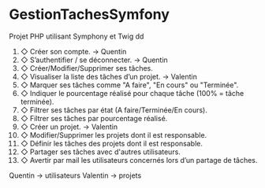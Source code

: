 # GestionTachesSymfony
Projet PHP utilisant Symphony et Twig
dd

1. ◇ Créer son compte. -> Quentin
2. ◇ S’authentifier / se déconnecter. -> Quentin
3. ◇ Créer/Modifier/Supprimer ses tâches.
4. ◇ Visualiser la liste des tâches d’un projet. -> Valentin
5. ◇ Marquer ses tâches comme "A faire", "En cours" ou "Terminée".
6. ◇ Indiquer le pourcentage réalisé pour chaque tâche (100% = tâche terminée).
7. ◇ Filtrer ses tâches par état (A faire/Terminée/En cours).
8. ◇ Filtrer ses tâches par pourcentage réalisé.
9. ◇ Créer un projet. -> Valentin 
10. ◇ Modifier/Supprimer les projets dont il est responsable.
11. ◇ Définir les tâches des projets dont il est responsable.
12. ◇ Partager ses tâches avec d'autres utilisateurs.
13. ◇ Avertir par mail les utilisateurs concernés lors d’un partage de tâches.

Quentin -> utilisateurs
Valentin -> projets